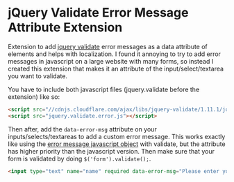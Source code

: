jQuery Validate Error Message Attribute Extension
========================

Extension to add [jquery validate](http://jqueryvalidation.org/) error messages as a data attribute of elements and helps with localization.  I found it annoying to try to add error messages in javascript on a large website with many forms, so instead I created this extension that makes it an attribute of the input/select/textarea you want to validate.

You have to include both javascript files (jquery.validate before the extension) like so:

```html
<script src="//cdnjs.cloudflare.com/ajax/libs/jquery-validate/1.11.1/jquery.validate.min.js"></script>
<script src="jquery.validate.error.js"></script>
```

Then after, add the `data-error-msg` attribute on your inputs/selects/textareas to add a custom error message.  This works exactly like using the [error message javascript object](http://jqueryvalidation.org/validate/) with validate, but the attribute has higher priority than the javascript version.  Then make sure that your form is validated by doing `$('form').validate();`.

```html
<input type="text" name="name" required data-error-msg="Please enter your name">
```